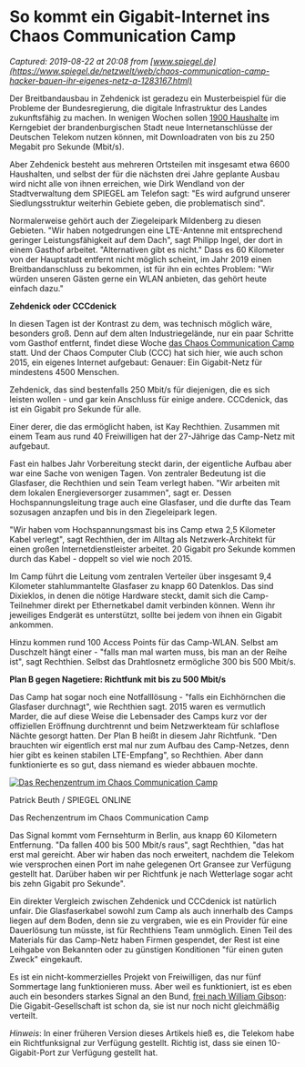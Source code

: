 # So kommt ein Gigabit-Internet ins Chaos Communication Camp

_Captured: 2019-08-22 at 20:08 from [www.spiegel.de](https://www.spiegel.de/netzwelt/web/chaos-communication-camp-hacker-bauen-ihr-eigenes-netz-a-1283167.html)_

Der Breitbandausbau in Zehdenick ist geradezu ein Musterbeispiel für die Probleme der Bundesregierung, die digitale Infrastruktur des Landes zukunftsfähig zu machen. In wenigen Wochen sollen [1900 Haushalte](https://www.moz.de/landkreise/oberhavel/hennigsdorf/hennigsdorf-artikel/dg/0/1/1742403/ ) im Kerngebiet der brandenburgischen Stadt neue Internetanschlüsse der Deutschen Telekom nutzen können, mit Downloadraten von bis zu 250 Megabit pro Sekunde (Mbit/s).

Aber Zehdenick besteht aus mehreren Ortsteilen mit insgesamt etwa 6600 Haushalten, und selbst der für die nächsten drei Jahre geplante Ausbau wird nicht alle von ihnen erreichen, wie Dirk Wendland von der Stadtverwaltung dem SPIEGEL am Telefon sagt: "Es wird aufgrund unserer Siedlungsstruktur weiterhin Gebiete geben, die problematisch sind".

Normalerweise gehört auch der Ziegeleipark Mildenberg zu diesen Gebieten. "Wir haben notgedrungen eine LTE-Antenne mit entsprechend geringer Leistungsfähigkeit auf dem Dach", sagt Philipp Ingel, der dort in einem Gasthof arbeitet. "Alternativen gibt es nicht." Dass es 60 Kilometer von der Hauptstadt entfernt nicht möglich scheint, im Jahr 2019 einen Breitbandanschluss zu bekommen, ist für ihn ein echtes Problem: "Wir würden unseren Gästen gerne ein WLAN anbieten, das gehört heute einfach dazu." 

**Zehdenick oder CCCdenick**

In diesen Tagen ist der Kontrast zu dem, was technisch möglich wäre, besonders groß. Denn auf dem alten Industriegelände, nur ein paar Schritte vom Gasthof entfernt, findet diese Woche [das Chaos Communication Camp](/netzwelt/netzpolitik/chaos-communication-camp-hacker-zeltlager-in-brandenburg-beginnt-a-1282946.html) statt. Und der Chaos Computer Club (CCC) hat sich hier, wie auch schon 2015, ein eigenes Internet aufgebaut: Genauer: Ein Gigabit-Netz für mindestens 4500 Menschen.

Zehdenick, das sind bestenfalls 250 Mbit/s für diejenigen, die es sich leisten wollen - und gar kein Anschluss für einige andere. CCCdenick, das ist ein Gigabit pro Sekunde für alle.

Einer derer, die das ermöglicht haben, ist Kay Rechthien. Zusammen mit einem Team aus rund 40 Freiwilligen hat der 27-Jährige das Camp-Netz mit aufgebaut. 

Fast ein halbes Jahr Vorbereitung steckt darin, der eigentliche Aufbau aber war eine Sache von wenigen Tagen. Von zentraler Bedeutung ist die Glasfaser, die Rechthien und sein Team verlegt haben. "Wir arbeiten mit dem lokalen Energieversorger zusammen", sagt er. Dessen Hochspannungsleitung trage auch eine Glasfaser, und die durfte das Team sozusagen anzapfen und bis in den Ziegeleipark legen.

"Wir haben vom Hochspannungsmast bis ins Camp etwa 2,5 Kilometer Kabel verlegt", sagt Rechthien, der im Alltag als Netzwerk-Architekt für einen großen Internetdienstleister arbeitet. 20 Gigabit pro Sekunde kommen durch das Kabel - doppelt so viel wie noch 2015.

Im Camp führt die Leitung vom zentralen Verteiler über insgesamt 9,4 Kilometer stahlummantelte Glasfaser zu knapp 60 Datenklos. Das sind Dixieklos, in denen die nötige Hardware steckt, damit sich die Camp-Teilnehmer direkt per Ethernetkabel damit verbinden können. Wenn ihr jeweiliges Endgerät es unterstützt, sollte bei jedem von ihnen ein Gigabit ankommen. 

Hinzu kommen rund 100 Access Points für das Camp-WLAN. Selbst am Duschzelt hängt einer - "falls man mal warten muss, bis man an der Reihe ist", sagt Rechthien. Selbst das Drahtlosnetz ermögliche 300 bis 500 Mbit/s.

**Plan B gegen Nagetiere: Richtfunk mit bis zu 500 Mbit/s**

Das Camp hat sogar noch eine Notfalllösung - "falls ein Eichhörnchen die Glasfaser durchnagt", wie Rechthien sagt. 2015 waren es vermutlich Marder, die auf diese Weise die Lebensader des Camps kurz vor der offiziellen Eröffnung durchtrennt und beim Netzwerkteam für schlaflose Nächte gesorgt hatten. Der Plan B heißt in diesem Jahr Richtfunk. "Den brauchten wir eigentlich erst mal nur zum Aufbau des Camp-Netzes, denn hier gibt es keinen stabilen LTE-Empfang", so Rechthien. Aber dann funktionierte es so gut, dass niemand es wieder abbauen mochte.

[ ![Das Rechenzentrum im Chaos Communication Camp](https://cdn1.spiegel.de/images/image-1461108-640_panofree-tccu-1461108.jpg) ](/netzwelt/web/bild-1283167-1461108.html)

Patrick Beuth / SPIEGEL ONLINE

Das Rechenzentrum im Chaos Communication Camp

Das Signal kommt vom Fernsehturm in Berlin, aus knapp 60 Kilometern Entfernung. "Da fallen 400 bis 500 Mbit/s raus", sagt Rechthien, "das hat erst mal gereicht. Aber wir haben das noch erweitert, nachdem die Telekom wie versprochen einen Port im nahe gelegenen Ort Gransee zur Verfügung gestellt hat. Darüber haben wir per Richtfunk je nach Wetterlage sogar acht bis zehn Gigabit pro Sekunde".

Ein direkter Vergleich zwischen Zehdenick und CCCdenick ist natürlich unfair. Die Glasfaserkabel sowohl zum Camp als auch innerhalb des Camps liegen auf dem Boden, denn sie zu vergraben, wie es ein Provider für eine Dauerlösung tun müsste, ist für Rechthiens Team unmöglich. Einen Teil des Materials für das Camp-Netz haben Firmen gespendet, der Rest ist eine Leihgabe von Bekannten oder zu günstigen Konditionen "für einen guten Zweck" eingekauft. 

Es ist ein nicht-kommerzielles Projekt von Freiwilligen, das nur fünf Sommertage lang funktionieren muss. Aber weil es funktioniert, ist es eben auch ein besonders starkes Signal an den Bund, [frei nach William Gibson](https://medium.com/not-evenly-distributed/the-future-has-arrived-fed56cec3266): Die Gigabit-Gesellschaft ist schon da, sie ist nur noch nicht gleichmäßig verteilt.

_Hinweis_: In einer früheren Version dieses Artikels hieß es, die Telekom habe ein Richtfunksignal zur Verfügung gestellt. Richtig ist, dass sie einen 10-Gigabit-Port zur Verfügung gestellt hat.
